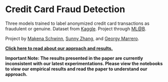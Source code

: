 # Credit Card Fraud Detection

Three models trained to label anonymized credit card transactions as fraudulent or genuine. Dataset from [Kaggle](https://www.kaggle.com/dalpozz/creditcardfraud). Project through [ML@B](https://ml.berkeley.edu).

Project by [Makena Schwinn](https://github.com/makenaschwinn), [Sunny Zhang](https://github.com/sunnyzhang13), and [Georgy Marrero](https://github.com/georgymh).

**[Click here to read about our approach and results.](https://github.com/georgymh/ml-fraud-detection/blob/master/paper.pdf)** 

**Important Note: The results presented in the paper are currently inconsistent with our latest experimentations. Please view the notebooks to view our empirical results and read the paper to understand our approach.**
